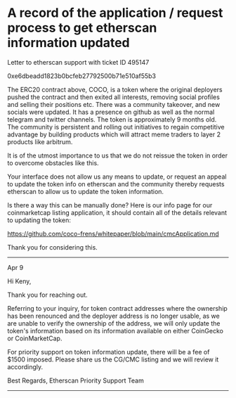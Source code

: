 # A record of the application / request process to get etherscan information updated


Letter to etherscan support with ticket ID 495147

0xe6dbeadd1823b0bcfeb27792500b71e510af55b3

The ERC20 contract above, COCO, is a token where the original deployers pushed the contract and then exited all interests, removing social profiles and selling their positions etc. There was a community takeover, and new socials were updated. It has a presence on github as well as the normal telegram and twitter channels. The token is approximately 9 months old. The community is persistent and rolling out initiatives to regain competitive advantage by building products which will attract meme traders to layer 2 products like arbitrum. 

It is of the utmost importance to us that we do not reissue the token in order to overcome obstacles like this.

Your interface does not allow us any means to update, or request an appeal to update the token info on etherscan and the community thereby requests etherscan to allow us to update the token information.

Is there a way this can be manually done?
Here is our info page for our coinmarketcap listing application, it should contain all of the details relevant to updating the token:

https://github.com/coco-frens/whitepaper/blob/main/cmcApplication.md

Thank you for considering this.

----
Apr 9 

Hi Keny, 

Thank you for reaching out.

Referring to your inquiry, for token contract addresses where the ownership has been renounced and the deployer address is no longer usable, as we are unable to verify the ownership of the address, we will only update the token's information based on its information available on either CoinGecko or CoinMarketCap.

For priority support on token information update, there will be a fee of $1500 imposed. Please share us the CG/CMC listing and we will review it accordingly. 

Best Regards, 
Etherscan Priority Support Team

----